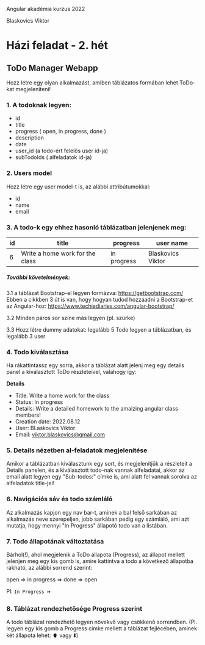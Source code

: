 Angular akadémia kurzus 2022

Blaskovics Viktor

# Házi feladat - 2. hét

## ToDo Manager Webapp

Hozz létre egy olyan alkalmazást, amiben táblázatos formában lehet ToDo-kat megjeleníteni!

### 1. A todoknak legyen:
- id 
- title
- progress ( open, in progress, done )
- description
- date
- user_id (a todo-ért felelős user id-ja)
- subTodoIds ( alfeladatok id-ja)

### 2. Users model

Hozz létre egy user model-t is, az alábbi attribútumokkal:

- id
- name
- email

### 3. A todo-k egy ehhez hasonló táblázatban jelenjenek meg:

|id|title|progress|user name|
|--|-----|----|---------|
|6|Write a home work for the class|in progress|Blaskovics Viktor|

##### További követelmények:
3.1 a táblázat Bootstrap-el legyen formázva: https://getbootstrap.com/
Ebben a cikkben 3 út is van, hogy hogyan tudod hozzáadni a Bootstrap-et az Angular-hoz: https://www.techiediaries.com/angular-bootstrap/

3.2 Minden páros sor színe más legyen (pl. szürke)

3.3 Hozz létre dummy adatokat: legalább 5 Todo legyen a táblázatban, és legalább 3 user 

### 4. Todo kiválasztása
Ha rákattintassz egy sorra, akkor a táblázat alatt jelenj meg egy details panel a kiválasztott ToDo részleteivel, valahogy így:

**Details**

- Title: Write a home work for the class
- Status: In progress
- Details: Write a detailed homework to the amaizing angular class members!
- Creation date: 2022.08.12
- User: BLaskovics Viktor
- Email: viktor.blaskovics@gmail.com

### 5. Details nézetben al-feladatok megjelenítése

Amikor a táblázatban kiválasztunk egy sort, és megjelenítjük a részleteit a Details panelen, és a kiválasztott todo-nak vannak alfeladatai,
akkor az email alatt legyen egy "Sub-todos:" címke is, ami alatt fel vannak sorolva az alfeladatok title-jei!

### 6. Navigációs sáv és todo számláló

Az alkalmazás kapjon egy nav bar-t, aminek a bal felső sarkában az alkalmazás neve szerepeljen, jobb sarkában pedig egy számláló, ami azt mutatja, hogy mennyi "In Progress" állapotó todo van a listában.

### 7. Todo állapotának változtatása

Bárhol(!), ahol megjelenik a ToDo állapota (Progress), az állapot mellett jelenjen meg egy kis gomb is, amire kattintva a todo a következő állapotba rakható, az alábbi sorrend szerint:

open => in progress => done => open

Pl: ```In Progress ⏩```

### 8. Táblázat rendezhetősége Progress szerint

A todo táblázat rendezhető legyen növekvő vagy csökkenő sorrendben. (Pl. legyen egy kis gomb a Progress címke mellett a táblázat fejlécében, aminek két állapota lehet: ⬆️ vagy ⬇️)
